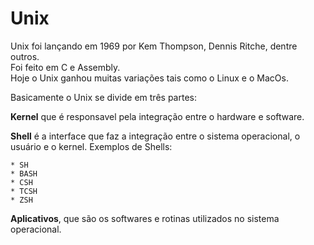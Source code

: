 # Unix  
Unix foi lançando em 1969 por Kem Thompson, Dennis Ritche, dentre outros.  
Foi feito em C e Assembly.  
Hoje o Unix ganhou muitas variações tais como o Linux e o MacOs.  

Basicamente o Unix se divide em três partes:  

**Kernel** que é responsavel pela integração entre o hardware e software.  

**Shell** é a interface que faz a integração entre o sistema operacional, o usuário e o kernel. Exemplos de Shells:   

    * SH  
    * BASH  
    * CSH  
    * TCSH  
    * ZSH  

**Aplicativos**, que são os softwares e rotinas utilizados no sistema operacional.  